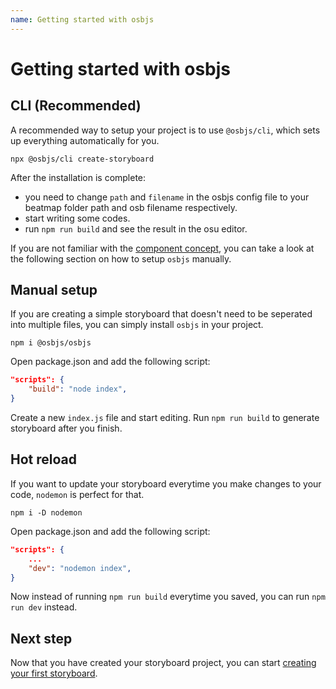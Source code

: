 ```yaml
---
name: Getting started with osbjs
---
```


# Getting started with osbjs

## CLI (Recommended)

A recommended way to setup your project is to use `@osbjs/cli`, which sets up everything automatically for you.
```ssh
npx @osbjs/cli create-storyboard
```

After the installation is complete:
- you need to change `path` and `filename` in the osbjs config file to your beatmap folder path and osb filename respectively.
- start writing some codes.
- run `npm run build` and see the result in the osu editor.

If you are not familiar with the [component concept](/docs/introducing-components), you can take a look at the following section on how to setup `osbjs` manually.

## Manual setup
If you are creating a simple storyboard that doesn't need to be seperated into multiple files, you can simply install `osbjs` in your project.
```ssh
npm i @osbjs/osbjs
```
Open package.json and add the following script:
```json
"scripts": {
	"build": "node index",
}
```
Create a new `index.js` file and start editing. Run `npm run build` to generate storyboard after you finish.

## Hot reload
If you want to update your storyboard everytime you make changes to your code, `nodemon` is perfect for that.
```ssh
npm i -D nodemon
```
Open package.json and add the following script:
```json
"scripts": {
	...
	"dev": "nodemon index",
}
```
Now instead of running `npm run build` everytime you saved, you can run `npm run dev` instead.

## Next step
Now that you have created your storyboard project, you can start [creating your first storyboard](/docs/create-your-first-storyboard).
